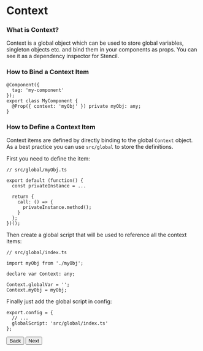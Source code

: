 # Context

### What is Context?

Context is a global object which can be used to store global variables, singleton objects etc. and bind them in your components as props. You can see it as a dependency inspector for Stencil.

### How to Bind a Context Item

```
@Component({
  tag: 'my-component'
});
export class MyComponent {
  @Prop({ context: 'myObj' }) private myObj: any;
}
```

### How to Define a Context Item

Context items are defined by directly binding to the global `Context` object. As a best practice you can use `src/global` to store the definitions.

First you need to define the item:

```
// src/global/myObj.ts

export default (function() {
  const privateInstance = ...

  return {
    call: () => {
      privateInstance.method();
    }
  };
})();
```

Then create a global script that will be used to reference all the context items:

```
// src/global/index.ts

import myObj from './myObj';

declare var Context: any;

Context.globalVar = '';
Context.myObj = myObj;
```

Finally just add the global script in config:

```
export.config = {
  // ...
  globalScript: 'src/global/index.ts'
};
```

<stencil-route-link url="/docs/service-workers" router="#router" custom="true">
  <button class='pull-left btn btn--secondary'>
    Back
  </button>
</stencil-route-link>

<stencil-route-link url="/docs/unit-testing" custom="true">
  <button class='pull-right btn btn--primary'>
    Next
  </button>
</stencil-route-link>
